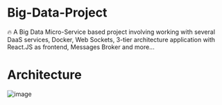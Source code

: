 # Big-Data-Project
🔥 A Big Data Micro-Service based project involving working with several DaaS services, Docker, Web Sockets, 3-tier architecture application with React.JS as frontend, Messages Broker and more...


# Architecture
![image](https://user-images.githubusercontent.com/48846533/157273918-1e507f7f-5949-4d8b-9583-75667968fc16.png)

